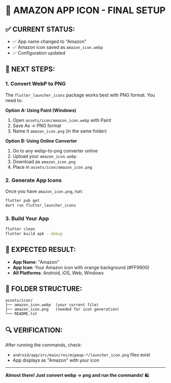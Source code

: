 # 🚀 AMAZON APP ICON - FINAL SETUP

## ✅ CURRENT STATUS:
- ✅ App name changed to "Amazon"
- ✅ Amazon icon saved as `amazon_icon.webp`
- ✅ Configuration updated

## 📝 NEXT STEPS:

### 1. Convert WebP to PNG
The `flutter_launcher_icons` package works best with PNG format. You need to:

**Option A: Using Paint (Windows)**
1. Open `assets/icon/amazon_icon.webp` with Paint
2. Save As → PNG format
3. Name it `amazon_icon.png` (in the same folder)

**Option B: Using Online Converter**
1. Go to any webp-to-png converter online
2. Upload your `amazon_icon.webp`
3. Download as `amazon_icon.png`
4. Place in `assets/icon/amazon_icon.png`

### 2. Generate App Icons
Once you have `amazon_icon.png`, run:
```bash
flutter pub get
dart run flutter_launcher_icons
```

### 3. Build Your App
```bash
flutter clean
flutter build apk --debug
```

## 🎯 EXPECTED RESULT:
- **App Name**: "Amazon"
- **App Icon**: Your Amazon icon with orange background (#FF9900)
- **All Platforms**: Android, iOS, Web, Windows

## 📁 FOLDER STRUCTURE:
```
assets/icon/
├── amazon_icon.webp  (your current file)
├── amazon_icon.png   (needed for icon generation)
└── README.txt
```

## 🔍 VERIFICATION:
After running the commands, check:
- `android/app/src/main/res/mipmap-*/launcher_icon.png` files exist
- App displays as "Amazon" with your icon

---
**Almost there! Just convert webp → png and run the commands!** 🛍️
